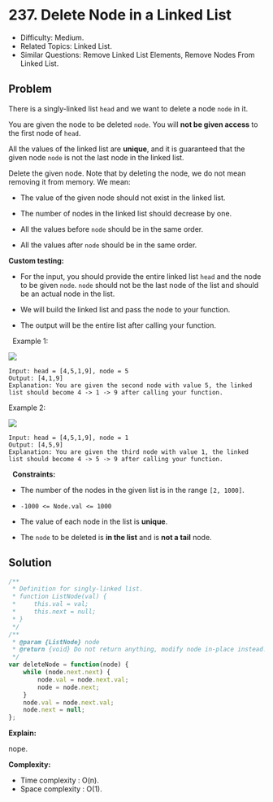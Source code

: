 # 237. Delete Node in a Linked List

- Difficulty: Medium.
- Related Topics: Linked List.
- Similar Questions: Remove Linked List Elements, Remove Nodes From Linked List.

## Problem

There is a singly-linked list `head` and we want to delete a node `node` in it.

You are given the node to be deleted `node`. You will **not be given access** to the first node of `head`.

All the values of the linked list are **unique**, and it is guaranteed that the given node `node` is not the last node in the linked list.

Delete the given node. Note that by deleting the node, we do not mean removing it from memory. We mean:


	
- The value of the given node should not exist in the linked list.
	
- The number of nodes in the linked list should decrease by one.
	
- All the values before `node` should be in the same order.
	
- All the values after `node` should be in the same order.


**Custom testing:**


	
- For the input, you should provide the entire linked list `head` and the node to be given `node`. `node` should not be the last node of the list and should be an actual node in the list.
	
- We will build the linked list and pass the node to your function.
	
- The output will be the entire list after calling your function.


 
Example 1:

![](https://assets.leetcode.com/uploads/2020/09/01/node1.jpg)

```
Input: head = [4,5,1,9], node = 5
Output: [4,1,9]
Explanation: You are given the second node with value 5, the linked list should become 4 -> 1 -> 9 after calling your function.
```

Example 2:

![](https://assets.leetcode.com/uploads/2020/09/01/node2.jpg)

```
Input: head = [4,5,1,9], node = 1
Output: [4,5,9]
Explanation: You are given the third node with value 1, the linked list should become 4 -> 5 -> 9 after calling your function.
```

 
**Constraints:**


	
- The number of the nodes in the given list is in the range `[2, 1000]`.
	
- `-1000 <= Node.val <= 1000`
	
- The value of each node in the list is **unique**.
	
- The `node` to be deleted is **in the list** and is **not a tail** node.



## Solution

```javascript
/**
 * Definition for singly-linked list.
 * function ListNode(val) {
 *     this.val = val;
 *     this.next = null;
 * }
 */
/**
 * @param {ListNode} node
 * @return {void} Do not return anything, modify node in-place instead.
 */
var deleteNode = function(node) {
    while (node.next.next) {
        node.val = node.next.val;
        node = node.next;
    }
    node.val = node.next.val;
    node.next = null;
};
```

**Explain:**

nope.

**Complexity:**

* Time complexity : O(n).
* Space complexity : O(1).
